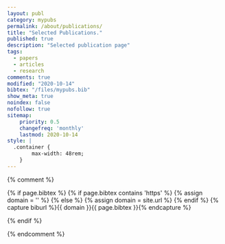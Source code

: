 ```yaml
---
layout: publ
category: mypubs
permalink: /about/publications/
title: "Selected Publications."
published: true
description: "Selected publication page"
tags:
  - papers
  - articles
  - research
comments: true
modified: "2020-10-14"
bibtex: "/files/mypubs.bib"
show_meta: true
noindex: false
nofollow: true
sitemap:
    priority: 0.5
    changefreq: 'monthly'
    lastmod: 2020-10-14
style: |
  .container {
        max-width: 48rem;
    }
---
```


{% comment %}
<!-- bibbase.org should work with following code unless you are hosting domain over https. -->

{% if page.bibtex %}
 {% if page.bibtex contains 'https' %}
  {% assign domain = '' %}
  {% else %}
  {% assign domain = site.url %}
 {% endif %}
 {% capture biburl %}{{ domain }}{{ page.bibtex }}{% endcapture %}
<script src="https://bibbase.org/show?bib={{ biburl | cgi_escape }}&amp;jsonp=1&amp;authorFirst=1"></script>
{% endif %}

{% endcomment %}

